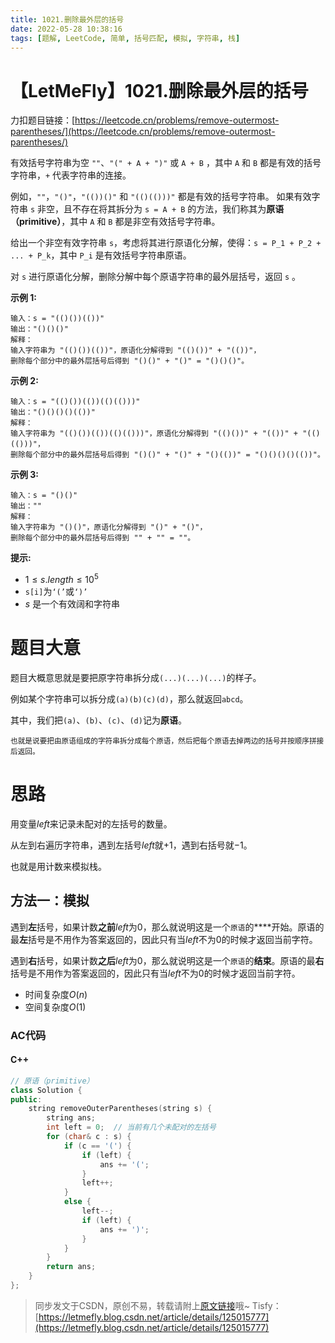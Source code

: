 ```yaml
---
title: 1021.删除最外层的括号
date: 2022-05-28 10:38:16
tags: [题解, LeetCode, 简单, 括号匹配, 模拟, 字符串, 栈]
---
```


# 【LetMeFly】1021.删除最外层的括号

力扣题目链接：[https://leetcode.cn/problems/remove-outermost-parentheses/](https://leetcode.cn/problems/remove-outermost-parentheses/)

有效括号字符串为空 ```""```、```"(" + A + ")"``` 或 ```A + B``` ，其中 ```A``` 和 ```B``` 都是有效的括号字符串，```+``` 代表字符串的连接。

例如，```""```，```"()"```，```"(())()"``` 和 ```"(()(()))"``` 都是有效的括号字符串。
如果有效字符串 ```s``` 非空，且不存在将其拆分为 ```s = A + B``` 的方法，我们称其为**原语（primitive）**，其中 ```A``` 和 ```B``` 都是非空有效括号字符串。

给出一个非空有效字符串 ```s```，考虑将其进行原语化分解，使得：```s = P_1 + P_2 + ... + P_k```，其中 ```P_i``` 是有效括号字符串原语。

对 ```s``` 进行原语化分解，删除分解中每个原语字符串的最外层括号，返回 ```s``` 。

**示例 1:**

```
输入：s = "(()())(())"
输出："()()()"
解释：
输入字符串为 "(()())(())"，原语化分解得到 "(()())" + "(())"，
删除每个部分中的最外层括号后得到 "()()" + "()" = "()()()"。
```

**示例 2:**

```
输入：s = "(()())(())(()(()))"
输出："()()()()(())"
解释：
输入字符串为 "(()())(())(()(()))"，原语化分解得到 "(()())" + "(())" + "(()(()))"，
删除每个部分中的最外层括号后得到 "()()" + "()" + "()(())" = "()()()()(())"。
```

**示例 3:**

```
输入：s = "()()"
输出：""
解释：
输入字符串为 "()()"，原语化分解得到 "()" + "()"，
删除每个部分中的最外层括号后得到 "" + "" = ""。
```

**提示:**

+ $1\leq s.length\leq 10^5$
+ ```s[i]```为```‘(’```或```‘)’```
+ $s$ 是一个有效阔和字符串

# 题目大意

题目大概意思就是要把原字符串拆分成```(...)(...)(...)```的样子。

例如某个字符串可以拆分成```(a)(b)(c)(d)```，那么就返回```abcd```。

其中，我们把```(a)```、```(b)```、```(c)```、```(d)```记为**原语**。

<small>也就是说要把由原语组成的字符串拆分成每个原语，然后把每个原语去掉两边的括号并按顺序拼接后返回。</small>

# 思路

用变量$left$来记录未配对的左括号的数量。

从左到右遍历字符串，遇到左括号$left$就$+1$，遇到右括号就$-1$。

也就是用计数来模拟栈。

## 方法一：模拟

遇到**左**括号，如果计数**之前**$left$为$0$，那么就说明这是一个```原语```的****开始。原语的最**左**括号是不用作为答案返回的，因此只有当$left$不为$0$的时候才返回当前字符。

遇到**右**括号，如果计数**之后**$left$为$0$，那么就说明这是一个```原语```的**结束**。原语的最**右**括号是不用作为答案返回的，因此只有当$left$不为$0$的时候才返回当前字符。

+ 时间复杂度$O(n)$
+ 空间复杂度$O(1)$

### AC代码

#### C++

```cpp
// 原语（primitive）
class Solution {
public:
    string removeOuterParentheses(string s) {
        string ans;
        int left = 0;  // 当前有几个未配对的左括号
        for (char& c : s) {
            if (c == '(') {
                if (left) {
                    ans += '(';
                }
                left++;
            }
            else {
                left--;
                if (left) {
                    ans += ')';
                }
            }
        }
        return ans;
    }
};
```

> 同步发文于CSDN，原创不易，转载请附上[原文链接](https://leetcode.letmefly.xyz/2022/05/28/LeetCode%201021.%E5%88%A0%E9%99%A4%E6%9C%80%E5%A4%96%E5%B1%82%E7%9A%84%E6%8B%AC%E5%8F%B7)哦~
> Tisfy：[https://letmefly.blog.csdn.net/article/details/125015777](https://letmefly.blog.csdn.net/article/details/125015777)
